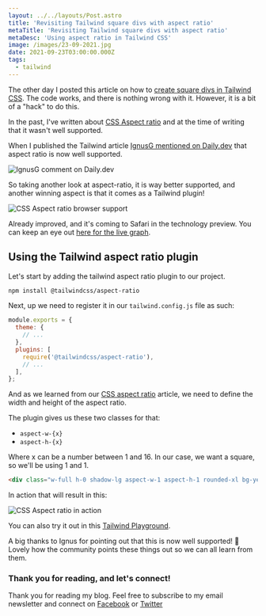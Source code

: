 ```yaml
---
layout: ../../layouts/Post.astro
title: 'Revisiting Tailwind square divs with aspect ratio'
metaTitle: 'Revisiting Tailwind square divs with aspect ratio'
metaDesc: 'Using aspect ratio in Tailwind CSS'
image: /images/23-09-2021.jpg
date: 2021-09-23T03:00:00.000Z
tags:
  - tailwind
---
```


The other day I posted this article on how to [create square divs in Tailwind CSS](https://daily-dev-tips.com/posts/tailwind-css-responsive-square-divs/).
The code works, and there is nothing wrong with it. However, it is a bit of a "hack" to do this.

In the past, I've written about [CSS Aspect ratio](https://daily-dev-tips.com/posts/css-aspect-ratio-its-finally-here/) and at the time of writing that it wasn't well supported.

When I published the Tailwind article [IgnusG mentioned on Daily.dev](https://app.daily.dev/posts/gg8pN84wj) that aspect ratio is now well supported.

![IgnusG comment on Daily.dev](https://cdn.hashnode.com/res/hashnode/image/upload/v1631854564834/4EkK0rfCW.png)

So taking another look at aspect-ratio, it is way better supported, and another winning aspect is that it comes as a Tailwind plugin!

![CSS Aspect ratio browser support](https://caniuse.bitsofco.de/static/v1/mdn-css__properties__aspect-ratio-1631854792913.webp)

Already improved, and it's coming to Safari in the technology preview.
You can keep an eye out [here for the live graph](https://caniuse.com/mdn-css_properties_aspect-ratio).

## Using the Tailwind aspect ratio plugin

Let's start by adding the tailwind aspect ratio plugin to our project.

```bash
npm install @tailwindcss/aspect-ratio
```

Next, up we need to register it in our `tailwind.config.js` file as such:

```js
module.exports = {
  theme: {
    // ...
  },
  plugins: [
    require('@tailwindcss/aspect-ratio'),
    // ...
  ],
};
```

And as we learned from our [CSS aspect ratio](https://daily-dev-tips.com/posts/css-aspect-ratio-its-finally-here/) article, we need to define the width and height of the aspect ratio.

The plugin gives us these two classes for that:

- `aspect-w-{x}`
- `aspect-h-{x}`

Where x can be a number between 1 and 16.
In our case, we want a square, so we'll be using 1 and 1.

```html
<div class="w-full h-0 shadow-lg aspect-w-1 aspect-h-1 rounded-xl bg-yellow-300"></div>
```

In action that will result in this:

![CSS Aspect ratio in action](https://cdn.hashnode.com/res/hashnode/image/upload/v1631855155662/6HdV9mjRB.png)

You can also try it out in this [Tailwind Playground](https://play.tailwindcss.com/johiZp33uH).

A big thanks to Ignus for pointing out that this is now well supported! 🎉
Lovely how the community points these things out so we can all learn from them.

### Thank you for reading, and let's connect!

Thank you for reading my blog. Feel free to subscribe to my email newsletter and connect on [Facebook](https://www.facebook.com/DailyDevTipsBlog) or [Twitter](https://twitter.com/DailyDevTips1)
